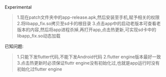 Experimental


> 1.现在patch文件夹中的app-release.apk,然后安装至手机,赋予相关的权限
> 2.将libapp_fix.so拷贝至sd卡的根目录
> 3.点击app中的启动老版本可查看老版本的内容,然后将app进程杀掉,再打开app,点击热更新,可实现sd卡中的libapp_fix.so动态加载

已知问题:
> 1.只能下发flutter代码,不能下发Android代码
> 2.flutter engine版本最好一致
> 3.点击热更新时必须保证fluttr engine没有初始化过,也就是app运行时没有初始化过flutter engine

